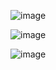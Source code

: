 ![image](https://github.com/user-attachments/assets/fba797d6-fda9-435c-9d83-f6d92aba1a7b)

![image](https://github.com/user-attachments/assets/33da2e51-e929-48ea-bc15-14fe5a8ba324)


![image](https://github.com/user-attachments/assets/daca3793-cbca-48a3-8cbe-6147e58014ae)

